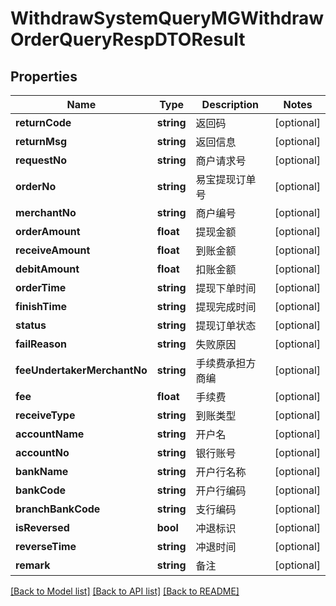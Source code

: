 # WithdrawSystemQueryMGWithdrawOrderQueryRespDTOResult

## Properties
Name | Type | Description | Notes
------------ | ------------- | ------------- | -------------
**returnCode** | **string** | 返回码 | [optional] 
**returnMsg** | **string** | 返回信息 | [optional] 
**requestNo** | **string** | 商户请求号 | [optional] 
**orderNo** | **string** | 易宝提现订单号 | [optional] 
**merchantNo** | **string** | 商户编号 | [optional] 
**orderAmount** | **float** | 提现金额 | [optional] 
**receiveAmount** | **float** | 到账金额 | [optional] 
**debitAmount** | **float** | 扣账金额 | [optional] 
**orderTime** | **string** | 提现下单时间 | [optional] 
**finishTime** | **string** | 提现完成时间 | [optional] 
**status** | **string** | 提现订单状态 | [optional] 
**failReason** | **string** | 失败原因 | [optional] 
**feeUndertakerMerchantNo** | **string** | 手续费承担方商编 | [optional] 
**fee** | **float** | 手续费 | [optional] 
**receiveType** | **string** | 到账类型 | [optional] 
**accountName** | **string** | 开户名 | [optional] 
**accountNo** | **string** | 银行账号 | [optional] 
**bankName** | **string** | 开户行名称 | [optional] 
**bankCode** | **string** | 开户行编码 | [optional] 
**branchBankCode** | **string** | 支行编码 | [optional] 
**isReversed** | **bool** | 冲退标识 | [optional] 
**reverseTime** | **string** | 冲退时间 | [optional] 
**remark** | **string** | 备注 | [optional] 

[[Back to Model list]](../README.md#documentation-for-models) [[Back to API list]](../README.md#documentation-for-api-endpoints) [[Back to README]](../README.md)


